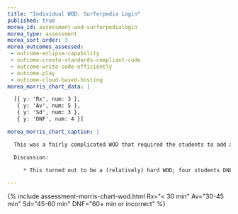 ```yaml
---
title: "Individual WOD: Surferpedia Login"
published: true
morea_id: assessment-wod-surferpedialogin
morea_type: assessment
morea_sort_order: 3
morea_outcomes_assessed:
 - outcome-eclipse-capability
 - outcome-create-standards-compliant-code
 - outcome-write-code-efficiently
 - outcome-play
 - outcome-cloud-based-hosting
morea_morris_chart_data: |

  [{ y: 'Rx', num: 3 },
   { y: 'Av', num: 5 },
   { y: 'Sd', num: 3 },
   { y: 'DNF', num: 4 }]

morea_morris_chart_caption: |

  This was a fairly complicated WOD that required the students to add authorization and authentication to their Surferpedia system.  It required changes to around 14 files and about 300 added lines of code.

  Discussion:

     * This turned out to be a (relatively) hard WOD; four students DNF'd.

---
```


{%  include assessment-morris-chart-wod.html Rx="< 30 min" Av="30-45 min" Sd="45-60 min" DNF="60+ min or incorrect"  %}


